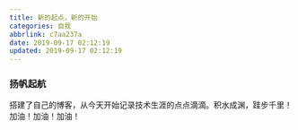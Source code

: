 ```yaml
---
title: 新的起点，新的开始
categories: 自我
abbrlink: c7aa237a
date: 2019-09-17 02:12:19
updated: 2019-09-17 02:12:19
---
```




### 扬帆起航

搭建了自己的博客，从今天开始记录技术生涯的点点滴滴。积水成渊，跬步千里！加油！加油！加油！



